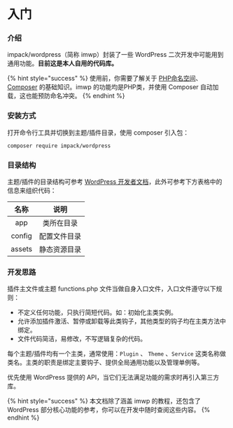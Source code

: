 # 入门

### 介绍

impack/wordpress（简称 imwp）封装了一些 WordPress 二次开发中可能用到通用功能。**目前这是本人自用的代码库。**

{% hint style="success" %}
使用前，你需要了解关于 [PHP命名空间](https://www.php.net/manual/zh/language.namespaces.rationale.php)、[Composer](https://www.phpcomposer.com) 的基础知识。imwp 的功能均是PHP类，并使用 Composer 自动加载，这也能预防命名冲突。
{% endhint %}

### 安装方式

打开命令行工具并切换到主题/插件目录，使用 composer 引入包：

```bash
composer require impack/wordpress
```

### 目录结构

主题/插件的目录结构可参考 [WordPress 开发者文档](https://developer.wordpress.org)，此外可参考下方表格中的信息来组织代码：

|   名称   |   说明   |
| :----: | :----: |
|   app  |  类所在目录 |
| config | 配置文件目录 |
| assets | 静态资源目录 |

### 开发思路

插件主文件或主题 functions.php 文件当做自身入口文件，入口文件遵守以下规则：

* 不定义任何功能，只执行简短代码。如：初始化主类实例。
* 允许添加插件激活、暂停或卸载等此类钩子，其他类型的钩子均在主类方法中绑定。
* 文件代码简洁，易修改，不写逻辑复杂的代码。

每个主题/插件均有一个主类，通常使用：`Plugin` 、 `Theme` 、`Service` 这类名称做类名。主类的职责是绑定主要钩子、提供全局通用功能以及管理单例等。

优先使用 WordPress 提供的 API，当它们无法满足功能的需求时再引入第三方库。

{% hint style="success" %}
本文档除了涵盖 imwp 的教程，还包含了 WordPress 部分核心功能的参考，你可以在开发中随时查阅这些内容。
{% endhint %}

